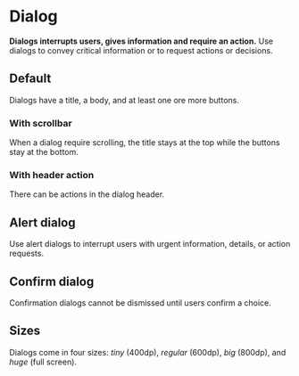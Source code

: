 # Dialog

**Dialogs interrupts users, gives information and require an action.**
Use dialogs to convey critical information or to request actions or decisions.

## Default

Dialogs have a title, a body, and at least one ore more buttons.

<demo-block component="dialog" partial="default" has-theme-switcher="false"></demo-block>

### With scrollbar

When a dialog require scrolling, the title stays at the top while the buttons stay at the bottom.

<demo-block component="dialog" partial="scrollable" has-theme-switcher="false"></demo-block>

### With header action

There can be actions in the dialog header.

<demo-block component="dialog" partial="action" has-theme-switcher="false"></demo-block>

## Alert dialog

Use alert dialogs to interrupt users with urgent information, details, or action requests.

<demo-block component="dialog" partial="alert" has-theme-switcher="false"></demo-block>

## Confirm dialog

Confirmation dialogs cannot be dismissed until users confirm a choice.

<demo-block component="dialog" partial="confirm" has-theme-switcher="false"></demo-block>

## Sizes

Dialogs come in four sizes: _tiny_ (400dp), _regular_ (600dp), _big_ (800dp), and _huge_ (full screen).

<demo-block component="dialog" partial="sizes" has-theme-switcher="false"></demo-block>

